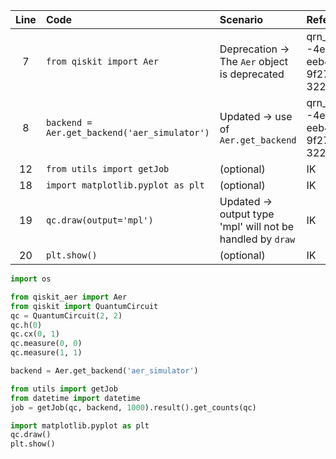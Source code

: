 | Line | Code                                                       | Scenario                                              | Reference                                          | Artifact                       | Refactoring                         |
| :--: | :------------------------------------------------------- | :-------------------------------------------------- | :------------------------------------------------ | :----------------------------- | :---------------------------------- |
| 7    | `from qiskit import Aer`                                | Deprecation -> The `Aer` object is deprecated       | qrn_tax_ddbb--4e1a7f69-eeb4-4a93-9f27-322819438bf4 | qiskit import                 | `from qiskit_aer import Aer`      |
| 8    | `backend = Aer.get_backend('aer_simulator')`           | Updated -> use of `Aer.get_backend`                 | qrn_tax_ddbb--4e1a7f69-eeb4-4a93-9f27-322819438bf4 | backend                        | `backend = Aer.get_backend('aer_simulator')` |
| 12   | `from utils import getJob`                               | (optional)                                           | IK                                                | utils                         |                                     |
| 18   | `import matplotlib.pyplot as plt`                        | (optional)                                           | IK                                                | matplotlib                     |                                     |
| 19   | `qc.draw(output='mpl')`                                  | Updated -> output type 'mpl' will not be handled by `draw` | IK                                                | qc.draw                       | `qc.draw()`                         |
| 20   | `plt.show()`                                            | (optional)                                           | IK                                                | plt                            |                                     | 

```python
import os

from qiskit_aer import Aer
from qiskit import QuantumCircuit 
qc = QuantumCircuit(2, 2)
qc.h(0)
qc.cx(0, 1)
qc.measure(0, 0)
qc.measure(1, 1)

backend = Aer.get_backend('aer_simulator')

from utils import getJob
from datetime import datetime
job = getJob(qc, backend, 1000).result().get_counts(qc)

import matplotlib.pyplot as plt
qc.draw()
plt.show()
```